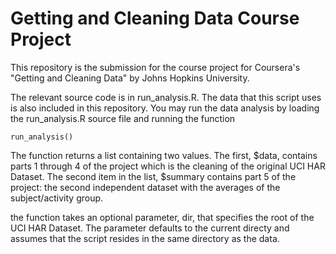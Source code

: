 Getting and Cleaning Data Course Project
========================================

This repository is the submission for the course project for Coursera's "Getting and Cleaning Data" by Johns Hopkins University.

The relevant source code is in run_analysis.R.  The data that this script uses is also included in this repository.  You may run the data analysis by loading the run_analysis.R source file and
running the function
```
run_analysis()
```

The function returns a list containing two values.  The first, $data, contains parts 1 through 4 of the project which is the cleaning of the original UCI HAR Dataset.  The second item in the list, $summary contains part 5 of the project: the second independent dataset with the averages of the subject/activity group.

the function takes an optional parameter, dir, that specifies the root of the UCI HAR Dataset.  The parameter defaults to the current directy and assumes that the script resides in the same directory as the data.